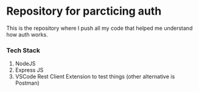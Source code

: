 # Repository for parcticing auth
This is the repository where I push all my code that helped me understand how auth works.
### Tech Stack
1. NodeJS
2. Express JS
3. VSCode Rest Client Extension to test things (other alternative is Postman)
